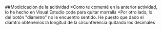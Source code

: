 ##Modicicación de la acitividad
*Como te comenté en la anterior actividad, lo he hecho en Visual Estudio code para quitar morralla
*Por otro lado, lo del botón "diametro" no le encuentro sentido. He puesto que dado el diamtro obtenemos la longitud de la circunferencia quitando los decimales